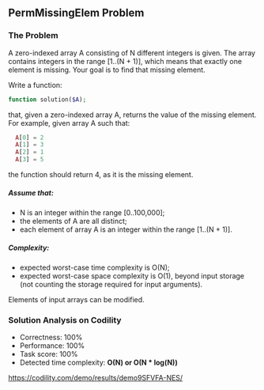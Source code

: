 ## PermMissingElem Problem

### The Problem

A zero-indexed array A consisting of N different integers is given. The array contains integers in the range [1..(N + 1)], which means that exactly one element is missing.
Your goal is to find that missing element.

Write a function:
```php
function solution($A);
```
that, given a zero-indexed array A, returns the value of the missing element.
For example, given array A such that:
```php
  A[0] = 2
  A[1] = 3
  A[2] = 1
  A[3] = 5
```
the function should return 4, as it is the missing element.

##### Assume that:
* N is an integer within the range [0..100,000];
* the elements of A are all distinct;
* each element of array A is an integer within the range [1..(N + 1)].

##### Complexity:
* expected worst-case time complexity is O(N);
* expected worst-case space complexity is O(1), beyond input storage (not counting the storage required for input arguments).

Elements of input arrays can be modified.

### Solution Analysis on Codility
* Correctness: 100%
* Performance: 100%
* Task score: 100%
* Detected time complexity: **O(N) or O(N * log(N))**

https://codility.com/demo/results/demo9SFVFA-NES/